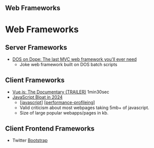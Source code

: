 Web Frameworks
----------
Web Frameworks
==============



Server Frameworks
-----------------

* [DOS on Dope: The last MVC web framework you'll ever need](https://secretgeek.net/dod_intro)
    * Joke web framework built on DOS batch scripts

Client Frameworks
-----------------

* [Vue.js: The Documentary (TRAILER)](https://www.youtube.com/watch?v=2EmYw-O-WLI) 1min30sec
* [JavaScript Bloat in 2024](https://tonsky.me/blog/js-bloat/)
    * [[javascript]] [[performance-profileing]]
    * Valid criticism about most webpages taking 5mb+ of javascript.
    * Size of large popular webapps/pages in kb.


Client Frontend Frameworks
--------------------------

* Twitter [Bootstrap](https://getbootstrap.com)


[//begin]: # "Autogenerated link references for markdown compatibility"
[javascript]: javascript.md "javascript (ECMAScript)"
[performance-profileing]: performance-profileing.md "Performance Profiling"
[//end]: # "Autogenerated link references"